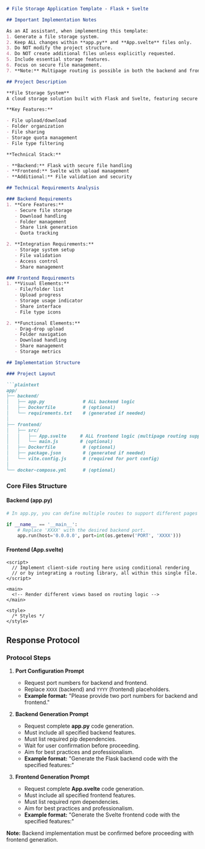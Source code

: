 ```markdown
# File Storage Application Template - Flask + Svelte

## Important Implementation Notes

As an AI assistant, when implementing this template:
1. Generate a file storage system.
2. Keep ALL changes within **app.py** and **App.svelte** files only.
3. Do NOT modify the project structure.
4. Do NOT create additional files unless explicitly requested.
5. Include essential storage features.
6. Focus on secure file management.
7. **Note:** Multipage routing is possible in both the backend and frontend. In **app.py**, you can define multiple routes to handle different pages or API endpoints. In **App.svelte**, client-side routing can be implemented using conditional rendering or a routing library.

## Project Description

**File Storage System**  
A cloud storage solution built with Flask and Svelte, featuring secure file management and sharing capabilities.

**Key Features:**

- File upload/download
- Folder organization
- File sharing
- Storage quota management
- File type filtering

**Technical Stack:**

- **Backend:** Flask with secure file handling
- **Frontend:** Svelte with upload management
- **Additional:** File validation and security

## Technical Requirements Analysis

### Backend Requirements
1. **Core Features:**
   - Secure file storage
   - Download handling
   - Folder management
   - Share link generation
   - Quota tracking

2. **Integration Requirements:**
   - Storage system setup
   - File validation
   - Access control
   - Share management

### Frontend Requirements
1. **Visual Elements:**
   - File/folder list
   - Upload progress
   - Storage usage indicator
   - Share interface
   - File type icons

2. **Functional Elements:**
   - Drag-drop upload
   - Folder navigation
   - Download handling
   - Share management
   - Storage metrics

## Implementation Structure

### Project Layout

```plaintext
app/
├── backend/
│   ├── app.py              # ALL backend logic
│   ├── Dockerfile          # (optional)
│   └── requirements.txt    # (generated if needed)
│
├── frontend/
│   ├── src/
│   │   ├── App.svelte     # ALL frontend logic (multipage routing supported)
│   │   └── main.js        # (optional)
│   ├── Dockerfile          # (optional)
│   ├── package.json        # (generated if needed)
│   └── vite.config.js      # (required for port config)
│
└── docker-compose.yml      # (optional)
```

### Core Files Structure

#### Backend (app.py)

```python
# In app.py, you can define multiple routes to support different pages and API endpoints.

if __name__ == '__main__':
    # Replace 'XXXX' with the desired backend port.
    app.run(host='0.0.0.0', port=int(os.getenv('PORT', 'XXXX')))
```

#### Frontend (App.svelte)

```svelte
<script>
  // Implement client-side routing here using conditional rendering
  // or by integrating a routing library, all within this single file.
</script>

<main>
  <!-- Render different views based on routing logic -->
</main>

<style>
  /* Styles */
</style>
```

## Response Protocol

### Protocol Steps

1. **Port Configuration Prompt**
   - Request port numbers for backend and frontend.
   - Replace `XXXX` (backend) and `YYYY` (frontend) placeholders.
   - **Example format:** "Please provide two port numbers for backend and frontend."

2. **Backend Generation Prompt**
   - Request complete **app.py** code generation.
   - Must include all specified backend features.
   - Must list required pip dependencies.
   - Wait for user confirmation before proceeding.
   - Aim for best practices and professionalism.
   - **Example format:** "Generate the Flask backend code with the specified features:"

3. **Frontend Generation Prompt**
   - Request complete **App.svelte** code generation.
   - Must include all specified frontend features.
   - Must list required npm dependencies.
   - Aim for best practices and professionalism.
   - **Example format:** "Generate the Svelte frontend code with the specified features:"

**Note:** Backend implementation must be confirmed before proceeding with frontend generation.
```